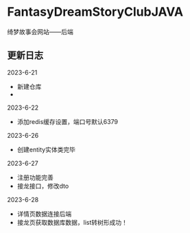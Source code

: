 # FantasyDreamStoryClubJAVA

绮梦故事会网站——后端


## 更新日志
2023-6-21
- 新建仓库
- 
2023-6-22 
- 添加redis缓存设置，端口号默认6379


2023-6-26
- 创建entity实体类完毕

2023-6-27
- 注册功能完善
- 接龙接口，修改dto

2023-6-28
- 详情页数据连接后端
-  接龙页获取数据库数据，list转树形成功！